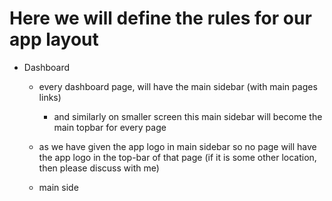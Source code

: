 # Here we will define the rules for our app layout

- Dashboard

  - every dashboard page, will have the main sidebar (with main pages links)
    - and similarly on smaller screen this main sidebar will become the main topbar for every page

  - as we have given the app logo in main sidebar so no page will have the app logo in the top-bar of that page (if it is some other location, then please discuss with me)
  - main side
